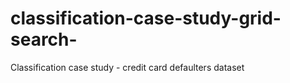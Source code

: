 # classification-case-study-grid-search-
Classification case study - credit card defaulters dataset
